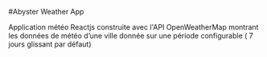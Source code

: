 #Abyster Weather App

Application météo Reactjs construite avec l'API OpenWeatherMap montrant les données de météo d’une ville donnée sur une période configurable ( 7 jours glissant par défaut)
